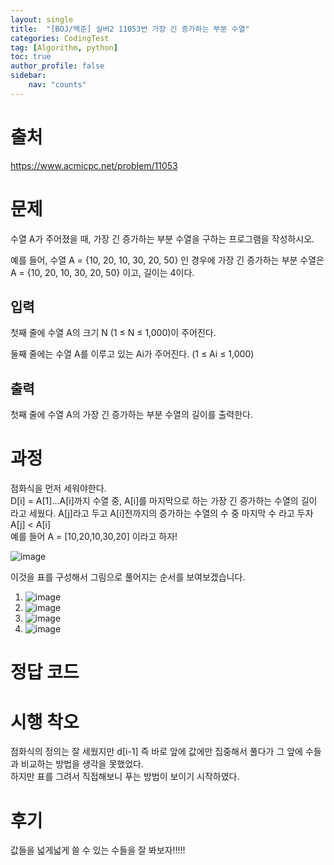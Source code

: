 ```yaml
---
layout: single
title:  "[BOJ/백준] 실버2 11053번 가장 긴 증가하는 부분 수열"
categories: CodingTest
tag: [Algorithm, python]
toc: true
author_profile: false
sidebar:
    nav: "counts"
---
```


# 출처
<https://www.acmicpc.net/problem/11053>


# 문제
수열 A가 주어졌을 때, 가장 긴 증가하는 부분 수열을 구하는 프로그램을 작성하시오.

예를 들어, 수열 A = {10, 20, 10, 30, 20, 50} 인 경우에 가장 긴 증가하는 부분 수열은   
A = {10, 20, 10, 30, 20, 50} 이고, 길이는 4이다.


## 입력
첫째 줄에 수열 A의 크기 N (1 ≤ N ≤ 1,000)이 주어진다.

둘째 줄에는 수열 A를 이루고 있는 Ai가 주어진다. (1 ≤ Ai ≤ 1,000)


## 출력
첫째 줄에 수열 A의 가장 긴 증가하는 부분 수열의 길이를 출력한다.
  
  
# 과정
점화식을 먼저 세워야한다.  
D[i] = A[1]...A[i]까지 수열 중, A[i]를 마지막으로 하는 가장 긴 증가하는 수열의 길이 라고 세웠다.
A[j]라고 두고 A[i]전까지의 증가하는 수열의 수 중 마지막 수 라고 두자 A[j] < A[i]  
예를 들어 A = [10,20,10,30,20] 이라고 하자!  

![image](https://github-production-user-asset-6210df.s3.amazonaws.com/92205960/266356485-4c746330-c9bd-4223-b74f-5b0ca912ac7f.png)  

이것을 표를 구성해서 그림으로 풀어지는 순서를 보여보겠습니다.  

1. ![image](https://github-production-user-asset-6210df.s3.amazonaws.com/92205960/266358614-5f6c27dd-4895-4101-9abe-541c4b4a2c01.png)  
2. ![image](https://github-production-user-asset-6210df.s3.amazonaws.com/92205960/266359424-472d93d0-9888-4b94-93ec-43797154254c.png)  
3. ![image](https://github-production-user-asset-6210df.s3.amazonaws.com/92205960/266359701-94d06596-135e-4995-8144-7e242c6e5c6d.png)  
4. ![image](https://github-production-user-asset-6210df.s3.amazonaws.com/92205960/266360398-c1a4f274-ed40-439e-bdc1-78f5da5a9383.png)  
  
  
# 정답 코드
<script src="https://gist.github.com/kghees/7b66bedf908b6196b5eb084fa1375f17.js"></script>
  
    

# 시행 착오
점화식의 정의는 잘 세웠지만 d[i-1] 즉 바로 앞에 값에만 집중해서 풀다가
그 앞에 수들과 비교하는 방법을 생각을 못했었다.   
하지만 표를 그려서 직접해보니 푸는 방법이 보이기 시작하였다.

# 후기
값들을 넓게넓게 쓸 수 있는 수들을 잘 봐보자!!!!!


